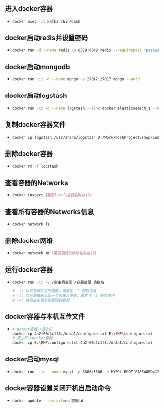 ## 进入docker容器

* ```bash
  docker exec -it kafka /bin/bash
  ```

## docker启动redis并设置密码

* ```bash
  docker run -d --name redis -p 6379:6379 redis --requirepass "password"
  ```

## docker启动mongodb

* ```bash
  docker run -it -d --name mongo -p 27017:27017 mongo --auth
  ```

## docker启动logstash

* ```bash
  docker run -it -d --name logstash --link docker_elasticsearch_1 --net docker_default -v D:\File\ProjectFile\Resource\elk\logstash\pipeline:/usr/share/logstash/pipeline -v D:\File\ProjectFile\Resource\elk\logstash\config\logstash.yml:/usr/share/logstash/config/logstash.yml -v D:\Work\IdeaWorkSpace\learn\fearless-admin\log:/usr/share/logstash/logs -p 4560:4560 logstash:7.16.1
  ```

## 复制docker容器文件

* ```bash
  docker cp logstash:/usr/share/logstash D:/Work/WorkProject/shop/configuration/logstash
  ```

## 删除docker容器

* ```bash
  docker rm -f logstash
  ```

## 查看容器的Networks

* ```bash
  docker inspect [需要link的容器名称或ID]
  ```

## 查看所有容器的Networks信息

* ```bash
  docker network ls
  ```

## 删除docker网络

* ```bash
  docker network rm [需要删除的网络名称或ID]
  ```

## 运行docker容器

* ```bash
  docker run -it -v /宿主机目录:/容器目录 镜像名
  
  # -i: 以交互模式运行容器，通常与 -t 同时使用
  # -t: 为容器重新分配一个伪输入终端，通常与 -i 同时使用
  # -v: 将宿主机目录挂载到容器里
  ```

## docker容器与本机互传文件

* ```bash
  # docker容器->宿主机
  docker cp 4a2f08d2c1f8:/data1/configure.txt E:\PHP\configure.txt
  # 宿主机->docker容器
  docker cp E:\PHP\configure.txt 4a2f08d2c1f8:/data1/configure.txt
  ```

## docker启动mysql

* ```bash
  docker run -itd --name mysql -p 3306:3306 -e MYSQL_ROOT_PASSWORD=123456 mysql
  ```

## docker容器设置关闭开机自启动命令

* ```bash
  docker update --restart=no 容器id
  ```
